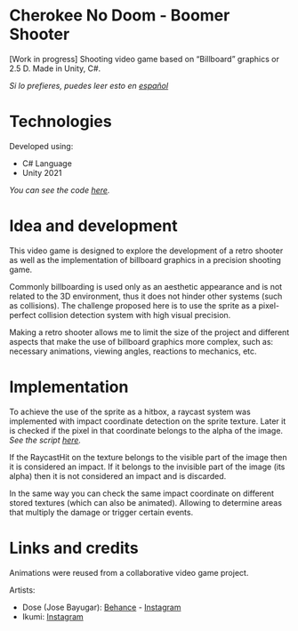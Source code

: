 # Cherokee No Doom - Boomer Shooter

[Work in progress] Shooting video game based on “Billboard” graphics or 2.5 D. Made in Unity, C#.

*Si lo prefieres, puedes leer esto en [español](README.es.md)*

# Technologies

Developed using:
- C# Language
- Unity 2021

*You can see the code [here](Assets/Scripts/).*

# Idea and development

This video game is designed to explore the development of a retro shooter as well as the implementation of billboard graphics in a precision shooting game.

Commonly billboarding is used only as an aesthetic appearance and is not related to the 3D environment, thus it does not hinder other systems (such as collisions).
The challenge proposed here is to use the sprite as a pixel-perfect collision detection system with high visual precision.

Making a retro shooter allows me to limit the size of the project and different aspects that make the use of billboard graphics more complex, such as: necessary animations, viewing angles, reactions to mechanics, etc.

# Implementation

To achieve the use of the sprite as a hitbox, a raycast system was implemented with impact coordinate detection on the sprite texture.
Later it is checked if the pixel in that coordinate belongs to the alpha of the image. *See the script [here](Assets/Scripts/Test.cs).*

If the RaycastHit on the texture belongs to the visible part of the image then it is considered an impact.
If it belongs to the invisible part of the image (its alpha) then it is not considered an impact and is discarded.

In the same way you can check the same impact coordinate on different stored textures (which can also be animated).
Allowing to determine areas that multiply the damage or trigger certain events.

# Links and credits

Animations were reused from a collaborative video game project.

Artists:
- Dose (Jose Bayugar): [Behance](https://www.behance.net/bayugarj79c4) - [Instagram](https://www.instagram.com/dose_jb/)
- Ikumi: [Instagram](https://www.instagram.com/ikumi_arte/)

